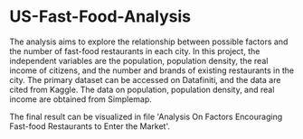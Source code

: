 # US-Fast-Food-Analysis

The analysis aims to explore the relationship between possible factors and the number of fast-food restaurants in each city. 
In this project, the independent variables are the population, population density, the real income of citizens, and the number and brands of existing restaurants in the city. 
The primary dataset can be accessed on Datafiniti, and the data are cited from Kaggle. The data on population, population density, and real income are obtained from Simplemap.

The final result can be visualized in file 'Analysis On Factors Encouraging Fast-food Restaurants to Enter the Market'.
